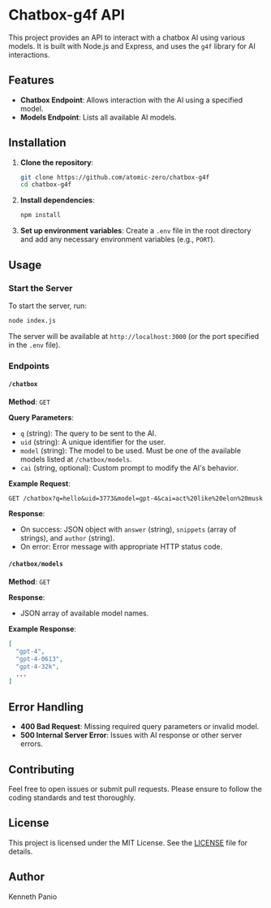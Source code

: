 
# Chatbox-g4f API

This project provides an API to interact with a chatbox AI using various models. It is built with Node.js and Express, and uses the `g4f` library for AI interactions.

## Features

- **Chatbox Endpoint**: Allows interaction with the AI using a specified model.
- **Models Endpoint**: Lists all available AI models.

## Installation

1. **Clone the repository**:
   ```bash
   git clone https://github.com/atomic-zero/chatbox-g4f
   cd chatbox-g4f
   ```

2. **Install dependencies**:
   ```bash
   npm install
   ```

3. **Set up environment variables**:
   Create a `.env` file in the root directory and add any necessary environment variables (e.g., `PORT`).

## Usage

### Start the Server

To start the server, run:

```bash
node index.js
```

The server will be available at `http://localhost:3000` (or the port specified in the `.env` file).

### Endpoints

#### `/chatbox`

**Method**: `GET`

**Query Parameters**:
- `q` (string): The query to be sent to the AI.
- `uid` (string): A unique identifier for the user.
- `model` (string): The model to be used. Must be one of the available models listed at `/chatbox/models`.
- `cai` (string, optional): Custom prompt to modify the AI's behavior.

**Example Request**:
```
GET /chatbox?q=hello&uid=3773&model=gpt-4&cai=act%20like%20elon%20musk
```

**Response**:
- On success: JSON object with `answer` (string), `snippets` (array of strings), and `author` (string).
- On error: Error message with appropriate HTTP status code.

#### `/chatbox/models`

**Method**: `GET`

**Response**:
- JSON array of available model names.

**Example Response**:
```json
[
  "gpt-4",
  "gpt-4-0613",
  "gpt-4-32k",
  ...
]
```

## Error Handling

- **400 Bad Request**: Missing required query parameters or invalid model.
- **500 Internal Server Error**: Issues with AI response or other server errors.

## Contributing

Feel free to open issues or submit pull requests. Please ensure to follow the coding standards and test thoroughly.

## License

This project is licensed under the MIT License. See the [LICENSE](LICENSE) file for details.

## Author
Kenneth Panio